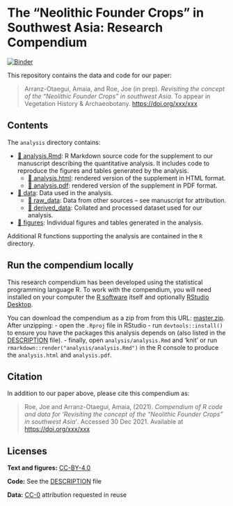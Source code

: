 
<!-- README.md is generated from README.Rmd. Please edit that file -->

# The “Neolithic Founder Crops” in Southwest Asia: Research Compendium

[![Binder](https://mybinder.org/badge_logo.svg)](https://mybinder.org/v2/gh/joeroe/SWAsiaNeolithicFounderCrops/master?urlpath=rstudio)

This repository contains the data and code for our paper:

> Arranz-Otaegui, Amaia, and Roe, Joe (in prep). *Revisiting the concept
> of the “Neolithic Founder Crops” in southwest Asia*. To appear in
> Vegetation History & Archaeobotany. <https://doi.org/xxx/xxx>

<!--
Our pre-print is online here:

> Authors, (YYYY). _Revisiting the concept of the "Neolithic Founder Crops" in southwest Asia_. Name of journal/book, Accessed 30 Dec 2021. Online at <https://doi.org/xxx/xxx>
-->

## Contents

The `analysis` directory contains:

-   [:file_folder: analysis.Rmd](/analysis/analysis.Rmd): R Markdown
    source code for the supplement to our manuscript describing the
    quantitative analysis. It includes code to reproduce the figures and
    tables generated by the analysis.
    -   [:file_folder: analysis.html](/analysis/analysis.html): rendered
        version of the supplement in HTML format.
    -   [:file_folder: analysis.pdf](/analysis/analysis.pdf): rendered
        version of the supplement in PDF format.
-   [:file_folder: data](/analysis/data): Data used in the analysis.
    -   [:file_folder: raw_data](/analysis/data/raw_data): Data from
        other sources – see manuscript for attribution.
    -   [:file_folder: derived_data](/analysis/data/derived_data):
        Collated and processed dataset used for our analysis.
-   [:file_folder: figures](/analysis/figures): Individual figures and
    tables generated in the analysis.

Additional R functions supporting the analysis are contained in the `R`
directory.

## Run the compendium locally

This research compendium has been developed using the statistical
programming language R. To work with the compendium, you will need
installed on your computer the [R
software](https://cloud.r-project.org/) itself and optionally [RStudio
Desktop](https://rstudio.com/products/rstudio/download/).

You can download the compendium as a zip from from this URL:
[master.zip](/archive/master.zip). After unzipping: - open the `.Rproj`
file in RStudio - run `devtools::install()` to ensure you have the
packages this analysis depends on (also listed in the
[DESCRIPTION](/DESCRIPTION) file). - finally, open
`analysis/analysis.Rmd` and ‘knit’ or run
`rmarkdown::render("analysis/analysis.Rmd")` in the R console to produce
the `analysis.html` and `analysis.pdf`.

## Citation

In addition to our paper above, please cite this compendium as:

> Roe, Joe and Arranz-Otaegui, Amaia, (2021). *Compendium of R code and
> data for ‘Revisiting the concept of the “Neolithic Founder Crops” in
> southwest Asia’*. Accessed 30 Dec 2021. Available at
> <https://doi.org/xxx/xxx>

## Licenses

**Text and figures:**
[CC-BY-4.0](http://creativecommons.org/licenses/by/4.0/)

**Code:** See the [DESCRIPTION](DESCRIPTION) file

**Data:** [CC-0](http://creativecommons.org/publicdomain/zero/1.0/)
attribution requested in reuse
